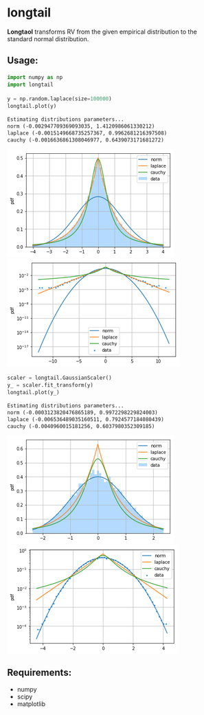# longtail
**Longtaol** transforms RV from the given empirical distribution to the standard normal distribution.

## Usage:
```python
import numpy as np
import longtail

y = np.random.laplace(size=100000)
longtail.plot(y)
```
```
Estimating distributions parameters...
norm (-0.002947709369093035, 1.4120986061330212)
laplace (-0.0015149668735257367, 0.9962681216397508)
cauchy (-0.0016636861308046977, 0.6439073171681272)
```

![](examples/hist_laplace.png?raw=true)  
![](examples/pdf_laplace.png?raw=true)  

```python
scaler = longtail.GaussianScaler()
y_ = scaler.fit_transform(y)
longtail.plot(y_)
```
```
Estimating distributions parameters...
norm (-0.0003123820476865189, 0.9972298229824003)
laplace (-0.006536489035160511, 0.7924577184080439)
cauchy (-0.0040960015181256, 0.6037980352309185)
```

![](examples/hist_normal.png?raw=true)  
![](examples/pdf_normal.png?raw=true)  


## Requirements:
- numpy
- scipy
- matplotlib
